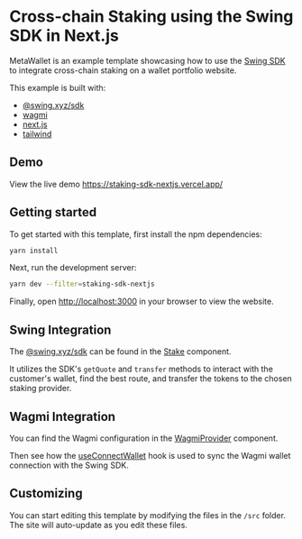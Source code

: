 # Cross-chain Staking using the Swing SDK in Next.js

MetaWallet is an example template showcasing how to use the [Swing SDK](https://developers.swing.xyz/reference/sdk) to integrate cross-chain staking on a wallet portfolio website.

This example is built with:

- [@swing.xyz/sdk](https://developers.swing.xyz/reference/sdk)
- [wagmi](https://wagmi.sh/react/getting-started)
- [next.js](https://nextjs.org)
- [tailwind](https://tailwindcss.com)

## Demo

View the live demo https://staking-sdk-nextjs.vercel.app/

## Getting started

To get started with this template, first install the npm dependencies:

```bash
yarn install
```

Next, run the development server:

```bash
yarn dev --filter=staking-sdk-nextjs
```

Finally, open [http://localhost:3000](http://localhost:3000) in your browser to view the website.

## Swing Integration

The [@swing.xyz/sdk](https://developers.swing.xyz/reference/sdk) can be found in the [Stake](./src/components/Stake.tsx) component.

It utilizes the SDK's `getQuote` and `transfer` methods to interact with the customer's wallet, find the best route, and transfer the tokens to the chosen staking provider.

## Wagmi Integration

You can find the Wagmi configuration in the [WagmiProvider](./src/components/WagmiProvider.tsx) component.

Then see how the [useConnectWallet](./src/hooks/useConnectWallet.tsx) hook is used to sync the Wagmi wallet connection with the Swing SDK.

## Customizing

You can start editing this template by modifying the files in the `/src` folder. The site will auto-update as you edit these files.
